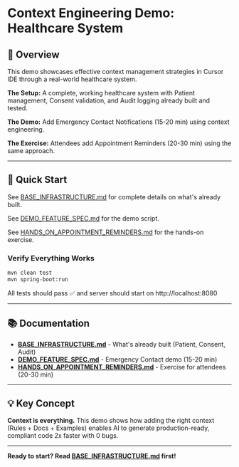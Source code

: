 # Context Engineering Demo: Healthcare System

## 🎯 Overview
This demo showcases effective context management strategies in Cursor IDE through a real-world healthcare system.

**The Setup:** A complete, working healthcare system with Patient management, Consent validation, and Audit logging already built and tested.

**The Demo:** Add Emergency Contact Notifications (15-20 min) using context engineering.

**The Exercise:** Attendees add Appointment Reminders (20-30 min) using the same approach.

---

## 🚀 Quick Start

See [BASE_INFRASTRUCTURE.md](./BASE_INFRASTRUCTURE.md) for complete details on what's already built.

See [DEMO_FEATURE_SPEC.md](./DEMO_FEATURE_SPEC.md) for the demo script.

See [HANDS_ON_APPOINTMENT_REMINDERS.md](./HANDS_ON_APPOINTMENT_REMINDERS.md) for the hands-on exercise.

### Verify Everything Works
```bash
mvn clean test
mvn spring-boot:run
```

All tests should pass ✅ and server should start on http://localhost:8080

---

## 📚 Documentation

- **[BASE_INFRASTRUCTURE.md](./BASE_INFRASTRUCTURE.md)** - What's already built (Patient, Consent, Audit)
- **[DEMO_FEATURE_SPEC.md](./DEMO_FEATURE_SPEC.md)** - Emergency Contact demo (15-20 min)
- **[HANDS_ON_APPOINTMENT_REMINDERS.md](./HANDS_ON_APPOINTMENT_REMINDERS.md)** - Exercise for attendees (20-30 min)

---

## 💡 Key Concept

**Context is everything.** This demo shows how adding the right context (Rules + Docs + Examples) enables AI to generate production-ready, compliant code 2x faster with 0 bugs.

---

**Ready to start? Read [BASE_INFRASTRUCTURE.md](./BASE_INFRASTRUCTURE.md) first!**

